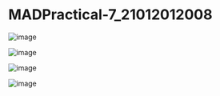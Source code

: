 # MADPractical-7_21012012008

![image](https://user-images.githubusercontent.com/110628046/201187022-f885c0da-f9b2-41af-a339-aaeb9a8191ea.png)

![image](https://user-images.githubusercontent.com/110628046/201187061-aff6d909-3454-45bd-97b2-cb4090a501c2.png)


![image](https://user-images.githubusercontent.com/110628046/201187097-5c340a1b-1e56-4bd0-92a9-eced495894c6.png)


![image](https://user-images.githubusercontent.com/110628046/201187121-e31a6e91-b053-4d9e-a897-e5095f6d52a9.png)
